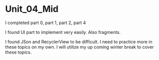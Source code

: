 # Unit_04_Mid


I completed part 0, part 1, part 2, part 4

I found UI part to implement very easily. Also fragments.

I found JSon and RecyclerView to be difficult. I need to practice more in these topics on my own. I will utilize my up coming winter break to cover these topics. 
